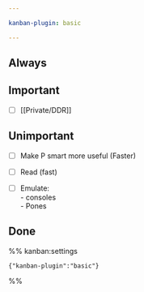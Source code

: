 ```yaml
---

kanban-plugin: basic

---
```


## Always



## Important

- [ ] [[Private/DDR]]


## Unimportant

- [ ] Make P smart more useful (Faster)
- [ ] Read (fast)
- [ ] Emulate:<br>- consoles<br>- Pones


## Done





%% kanban:settings
```
{"kanban-plugin":"basic"}
```
%%